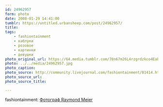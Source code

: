 ```yaml
---
id: 24962957
form: photo
date: 2008-01-29 14:41:00
tumblr: https://untitled.urbansheep.com/post/24962957/
title:
tags:
    - fashiontainment
    - каблуки
    - розовое
    - картинки
    - девушки
photo_original_url: https://64.media.tumblr.com/78n67m26L4rzgrdzkco4EaEz_1280.jpg
photo: ../../media/24962957.jpg
photo_caption:
photo_source: http://community.livejournal.com/fashiontainment/81414.html
photo_source_url:
photo_source_title:

---
```


<p>fashiontainment: <a href="http://community.livejournal.com/fashiontainment/81414.html">Фотограф Raymond Meier</a></p>
